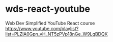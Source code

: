 # wds-react-youtube
Web Dev Simplified YouTube React course
https://www.youtube.com/playlist?list=PLZlA0Gpn_vH_NT5zPVp18nGe_W9LqBDQK

